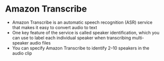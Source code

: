 
# Amazon Transcribe
- Amazon Transcribe is an automatic speech recognition (ASR) service that makes it easy to convert audio to text
- One key feature of the service is called speaker identification, which you can use to label each individual speaker 
  when transcribing multi-speaker audio files
- You can specify Amazon Transcribe to identify 2–10 speakers in the audio clip
